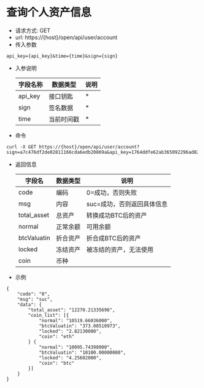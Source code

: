 # 查询个人资产信息
- 请求方式: GET
- url: https://{host}/open/api/user/account
- 传入参数
```
api_key={api_key}&time={time}&sign={sign}
```
- 入参说明

  | 字段名称 | 数据类型 | 说明 |
  | --- | --- | --- |
  | api_key | 接口钥匙 | * |
  | sign | 签名数据 | * |
  | time | 当前时间戳 | * |
   
- 命令
```
curl -X GET https://{host}/open/api/user/account?sign=a7c476df2de02811166cda6edb20869a&api_key=1764ddfe62ab365092296ad8272df4f9&time=1554178351
```
- 返回信息

    | 字段名 | 数据类型 | 说明 |
    | --- | --- | --- |
    | code | 编码 | 0=成功，否则失败 |
    | msg | 内容 | suc=成功，否则返回具体信息 |
    | total_asset | 总资产 | 转换成功BTC后的资产 |
    | normal | 正常余额 | 可用余额 |
    | btcValuatin | 折合资产 | 折合成BTC后的资产 |
    | locked | 冻结资产 | 被冻结的资产，无法使用 |
    | coin | 币种 | &nbsp; |
    
- 示例
```
{
	"code": "0",
	"msg": "suc",
	"data": {
		"total_asset": "12270.21335696",
		"coin_list": [{
			"normal": "10519.66036000",
			"btcValuatin": "373.08510973",
			"locked": "2.82130000",
			"coin": "eth"
		} {
			"normal": "10095.74398000",
			"btcValuatin": "10100.00000000",
			"locked": "4.25602000",
			"coin": "btc"
		}]
	}
}
```
